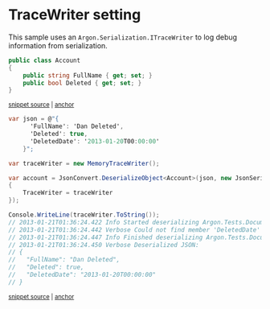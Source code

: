 # TraceWriter setting

This sample uses an `Argon.Serialization.ITraceWriter` to log debug information from serialization.

<!-- snippet: TraceWriterTypes -->
<a id='snippet-tracewritertypes'></a>
```cs
public class Account
{
    public string FullName { get; set; }
    public bool Deleted { get; set; }
}
```
<sup><a href='/Src/Tests/Documentation/Samples/Serializer/TraceWriter.cs#L32-L38' title='Snippet source file'>snippet source</a> | <a href='#snippet-tracewritertypes' title='Start of snippet'>anchor</a></sup>
<!-- endSnippet -->

<!-- snippet: TraceWriterUsage -->
<a id='snippet-tracewriterusage'></a>
```cs
var json = @"{
      'FullName': 'Dan Deleted',
      'Deleted': true,
      'DeletedDate': '2013-01-20T00:00:00'
    }";

var traceWriter = new MemoryTraceWriter();

var account = JsonConvert.DeserializeObject<Account>(json, new JsonSerializerSettings
{
    TraceWriter = traceWriter
});

Console.WriteLine(traceWriter.ToString());
// 2013-01-21T01:36:24.422 Info Started deserializing Argon.Tests.Documentation.Examples.TraceWriter+Account. Path 'FullName', line 2, position 20.
// 2013-01-21T01:36:24.442 Verbose Could not find member 'DeletedDate' on Tests.Documentation.Examples.TraceWriter+Account. Path 'DeletedDate', line 4, position 23.
// 2013-01-21T01:36:24.447 Info Finished deserializing Argon.Tests.Documentation.Examples.TraceWriter+Account. Path '', line 5, position 8.
// 2013-01-21T01:36:24.450 Verbose Deserialized JSON:
// {
//   "FullName": "Dan Deleted",
//   "Deleted": true,
//   "DeletedDate": "2013-01-20T00:00:00"
// }
```
<sup><a href='/Src/Tests/Documentation/Samples/Serializer/TraceWriter.cs#L43-L67' title='Snippet source file'>snippet source</a> | <a href='#snippet-tracewriterusage' title='Start of snippet'>anchor</a></sup>
<!-- endSnippet -->
